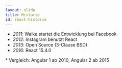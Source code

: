 ```yaml
---
layout: slide
title: Historie
id: react-historie
---
```

<section markdown="1">

* *2011*: Walke startet die Entwicklung bei Facebook
* *2012*: Instagram benutzt React
* *2013*: Open Source (3-Clause BSD)
* *2016*: React 15.4.0

</section>
<section markdown="1">
* Vergleich: Angular 1 ab 2010, Angular 2 ab 2015
</section>
